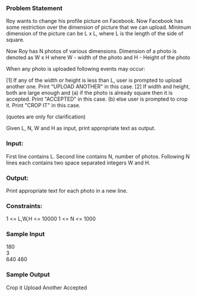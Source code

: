 ### Problem Statement
Roy wants to change his profile picture on Facebook. Now Facebook has some restriction over the dimension of picture that we can upload.
Minimum dimension of the picture can be L x L, where L is the length of the side of square.

Now Roy has N photos of various dimensions.
Dimension of a photo is denoted as W x H
where W - width of the photo and H - Height of the photo

When any photo is uploaded following events may occur:

[1] If any of the width or height is less than L, user is prompted to upload another one. Print "UPLOAD ANOTHER" in this case.
[2] If width and height, both are large enough and
(a) if the photo is already square then it is accepted. Print "ACCEPTED" in this case.
(b) else user is prompted to crop it. Print "CROP IT" in this case.

(quotes are only for clarification)

Given L, N, W and H as input, print appropriate text as output.

### Input:
First line contains L.
Second line contains N, number of photos.
Following N lines each contains two space separated integers W and H.

### Output:
Print appropriate text for each photo in a new line.

### Constraints:
1 <= L,W,H <= 10000
1 <= N <= 1000

### Sample Input            
180                    
3                      
640 480                

### Sample Output 
Crop it
Upload Another
Accepted
